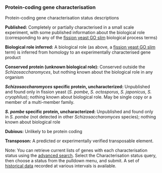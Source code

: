 ### Protein-coding gene characterisation

<app-characterisation-status-table></app-characterisation-status-table>


Protein-coding gene characterisation status descriptions

**Published:** Completely or partially characterised
in a small scale experiment, with some published information about the
biological role (corresponding to any of the [fission yeast GO
slim](browse-curation/fission-yeast-go-slim-terms) biological process
terms)

**Biological role inferred:** A biological role (as above, a [fission
yeast GO slim](browse-curation/fission-yeast-go-slim-terms) term) is
inferred from homology to an experimentally characterised gene product

**Conserved protein (unknown biological role):** Conserved outside the <i>Schizosaccharomyces</i>,
but nothing known about the biological role in any organism

**<i>Schizosaccharomyces</i> specific protein, uncharacterized:**
Unpublished and found only in fission yeast (<i>S. pombe</i>, <i>S. octosporus</i>,
<i>S. japonicus</i>, <i>S. cryophilus</i>); nothing known about biological role.
May be single copy or a member of a multi-member family.

**<i>S. pombe</i> specific protein, uncharacterized:** Unpublished and
found only in <i>S. pombe</i> (not detected in other <i>Schizosaccharomyces</i>
species); nothing known about biological role

**Dubious:** Unlikely to be protein coding

**Transposon:** A predicted or experimentally verified transposable element.

Note: You can retrieve current lists of genes with each
characterisation status using the [advanced search](/query). Select
the Characterisation status query, then choose a status from the
pulldown menu, and submit. A set of [historical data](/status/gene-characterisation-statistics-history) 
recorded at various intervals is available.
